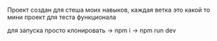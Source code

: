 Проект создан для стеша моих навыков, каждая ветка это какой то мини проект для теста функционала

для запуска просто клонировать -> npm i -> npm run dev
